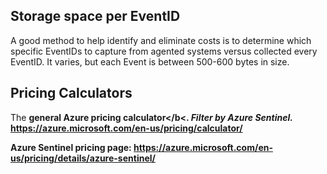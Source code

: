 <h2>Storage space per EventID</h2>
A good method to help identify and eliminate costs is to determine which specific EventIDs to capture from agented systems versus collected every EventID. It varies, but each Event is between 500-600 bytes in size.

<h2>Pricing Calculators</h2>

The <b>general Azure pricing calculator</b<. <i>Filter by Azure Sentinel.</i>
<a href="https://azure.microsoft.com/en-us/pricing/calculator/" target="_blank">https://azure.microsoft.com/en-us/pricing/calculator/</a>

<b>Azure Sentinel pricing page</b>: 
<a href="https://azure.microsoft.com/en-us/pricing/details/azure-sentinel/" target="_blank">https://azure.microsoft.com/en-us/pricing/details/azure-sentinel/</a>


